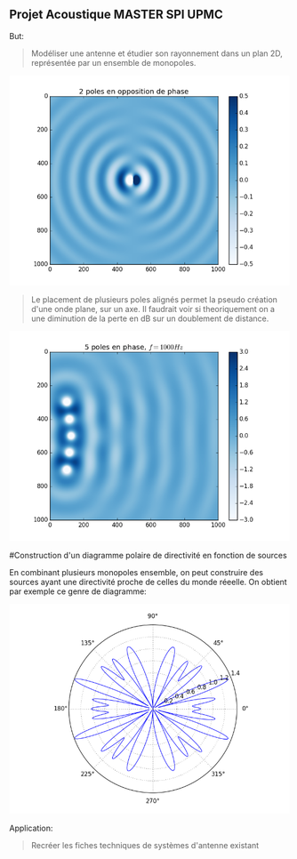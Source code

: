 ## Projet Acoustique MASTER SPI UPMC

But:
> Modéliser une antenne et étudier son rayonnement dans un plan 2D, représentée par un ensemble de monopoles.

![Image de deux poles en opposition de phase](fig/onde.png)

>Le placement de plusieurs poles alignés permet la pseudo création d'une onde plane, sur un axe. Il faudrait voir si theoriquement on a une diminution de la perte en dB sur un doublement de distance. 

![reconstruction d'une onde plane](fig/f1000.png)

#Construction d'un diagramme polaire de directivité en fonction de sources

En combinant plusieurs monopoles ensemble, on peut construire des sources ayant une directivité proche de celles du monde réeelle.
On obtient par exemple ce genre de diagramme:

![diagramme de directivité](polar_bipole.png)

Application:
> Recréer les fiches techniques de systèmes d'antenne existant
